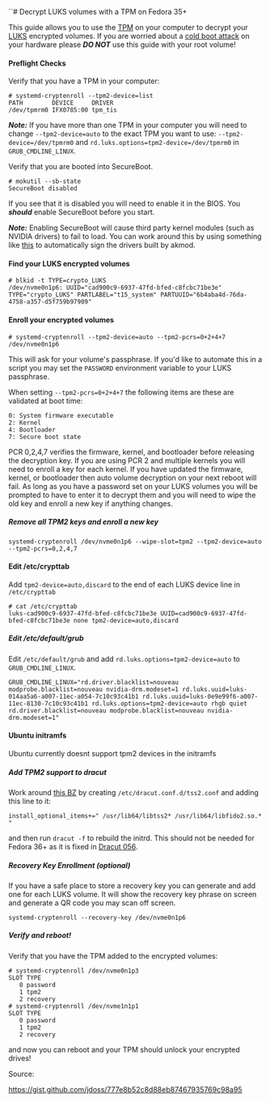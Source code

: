 ``# Decrypt LUKS volumes with a TPM on Fedora 35+

This guide allows you to use the [TPM](https://en.wikipedia.org/wiki/Trusted_Platform_Module) on your computer to decrypt your [LUKS](https://en.wikipedia.org/wiki/Linux_Unified_Key_Setup) encrypted volumes. If you are worried about a [cold boot attack](https://en.wikipedia.org/wiki/Cold_boot_attack) on your hardware please ***DO NOT*** use this guide with your root volume!

#### Preflight Checks

Verify that you have a TPM in your computer:
```
# systemd-cryptenroll --tpm2-device=list
PATH        DEVICE     DRIVER 
/dev/tpmrm0 IFX0785:00 tpm_tis
```

***Note:*** If you have more than one TPM in your computer you will need to change `--tpm2-device=auto` to the exact TPM you want to use: `--tpm2-device=/dev/tpmrm0` and `rd.luks.options=tpm2-device=/dev/tpmrm0` in `GRUB_CMDLINE_LINUX`.

Verify that you are booted into SecureBoot.
```
# mokutil --sb-state
SecureBoot disabled
```

If you see that it is disabled you will need to enable it in the BIOS. You ***should*** enable SecureBoot before you start.

***Note:*** Enabling SecureBoot will cause third party kernel modules (such as NVIDIA drivers) to fail to load. You can work around this by using something like [this](https://github.com/larsks/akmod-sign-modules) to automatically sign the drivers built by akmod.

#### Find your LUKS encrypted volumes

```
# blkid -t TYPE=crypto_LUKS
/dev/nvme0n1p6: UUID="cad900c9-6937-47fd-bfed-c8fcbc71be3e" TYPE="crypto_LUKS" PARTLABEL="t15_system" PARTUUID="6b4aba4d-76da-4758-a357-d5f759b97909"
```

#### Enroll your encrypted volumes

```
# systemd-cryptenroll --tpm2-device=auto --tpm2-pcrs=0+2+4+7 /dev/nvme0n1p6
```
This will ask for your volume's passphrase. If you'd like to automate this in a script you may set the `PASSWORD` environment variable to your LUKS passphrase.

When setting `--tpm2-pcrs=0+2+4+7` the following items are these are validated at boot time:

```
0: System firmware executable
2: Kernel
4: Bootloader
7: Secure boot state
```

PCR 0,2,4,7 verifies the firmware, kernel, and bootloader before releasing the decryption key. If you are using PCR 2 and multiple kernels you will need to enroll a key for each kernel. If you have updated the firmware, kernel, or bootloader then auto volume decryption on your next reboot will fail. As long as you have a password set on your LUKS volumes you will be prompted to have to enter it to decrypt them and you will need to wipe the old key and enroll a new key if anything changes.

##### Remove all TPM2 keys and enroll a new key

```
systemd-cryptenroll /dev/nvme0n1p6 --wipe-slot=tpm2 --tpm2-device=auto --tpm2-pcrs=0,2,4,7
```

#### Edit /etc/crypttab

Add `tpm2-device=auto,discard` to the end of each LUKS device line in `/etc/crypttab`
```
# cat /etc/crypttab
luks-cad900c9-6937-47fd-bfed-c8fcbc71be3e UUID=cad900c9-6937-47fd-bfed-c8fcbc71be3e none tpm2-device=auto,discard
```

##### Edit /etc/default/grub

Edit `/etc/default/grub` and add `rd.luks.options=tpm2-device=auto` to `GRUB_CMDLINE_LINUX`.

```
GRUB_CMDLINE_LINUX="rd.driver.blacklist=nouveau modprobe.blacklist=nouveau nvidia-drm.modeset=1 rd.luks.uuid=luks-014aa5a6-a007-11ec-a054-7c10c93c41b1 rd.luks.uuid=luks-0e9e99f6-a007-11ec-8130-7c10c93c41b1 rd.luks.options=tpm2-device=auto rhgb quiet rd.driver.blacklist=nouveau modprobe.blacklist=nouveau nvidia-drm.modeset=1"
```

#### Ubuntu initramfs 
Ubuntu currently doesnt support tpm2 devices in the initramfs

##### Add TPM2 support to dracut

Work around [this BZ](https://bugzilla.redhat.com/show_bug.cgi?id=1976462) by creating `/etc/dracut.conf.d/tss2.conf` and adding this line to it:

```
install_optional_items+=" /usr/lib64/libtss2* /usr/lib64/libfido2.so.* "
```

and then run `dracut -f` to rebuild the initrd. This should not be needed for Fedora 36+ as it is fixed in [Dracut 056](https://koji.fedoraproject.org/koji/buildinfo?buildID=1929112).


##### Recovery Key Enrollment (optional)

If you have a safe place to store a recovery key you can generate and add one for each LUKS volume. It will show the recovery key phrase on screen and generate a QR code you may scan off screen.

```
systemd-cryptenroll --recovery-key /dev/nvme0n1p6
```

##### Verify and reboot!

Verify that you have the TPM added to the encrypted volumes:
```
# systemd-cryptenroll /dev/nvme0n1p3
SLOT TYPE
   0 password
   1 tpm2
   2 recovery
# systemd-cryptenroll /dev/nvme1n1p1
SLOT TYPE
   0 password
   1 tpm2
   2 recovery
```

and now you can reboot and your TPM should unlock your encrypted drives!

Source:

https://gist.github.com/jdoss/777e8b52c8d88eb87467935769c98a95